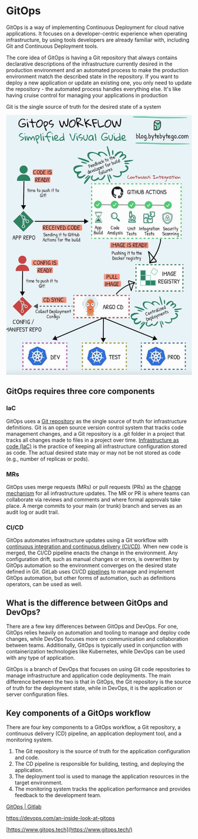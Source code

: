 # GitOps

GitOps is a way of implementing Continuous Deployment for cloud native applications. It focuses on a developer-centric experience when operating infrastructure, by using tools developers are already familiar with, including Git and Continuous Deployment tools.

The core idea of GitOps is having a Git repository that always contains declarative descriptions of the infrastructure currently desired in the production environment and an automated process to make the production environment match the described state in the repository. If you want to deploy a new application or update an existing one, you only need to update the repository - the automated process handles everything else. It's like having cruise control for managing your applications in production

Git is the single source of truth for the desired state of a system

![Gitops Workflow](../../media/Pasted%20image%2020240219154717.jpg)

## GitOps requires three core components

### IaC

GitOps uses a [Git repository](https://about.gitlab.com/blog/2020/11/12/migrating-your-version-control-to-git/) as the single source of truth for infrastructure definitions. Git is an open source version control system that tracks code management changes, and a Git repository is a .git folder in a project that tracks all changes made to files in a project over time. [Infrastructure as code (IaC)](https://about.gitlab.com/topics/gitops/infrastructure-as-code/) is the practice of keeping all infrastructure configuration stored as code. The actual desired state may or may not be not stored as code (e.g., number of replicas or pods).

### MRs

GitOps uses merge requests (MRs) or pull requests (PRs) as the [change mechanism](https://about.gitlab.com/blog/2020/10/13/merge-request-reviewers/) for all infrastructure updates. The MR or PR is where teams can collaborate via reviews and comments and where formal approvals take place. A merge commits to your main (or trunk) branch and serves as an audit log or audit trail.

### CI/CD

GitOps automates infrastructure updates using a Git workflow with [continuous integration and continuous delivery (CI/CD)](https://about.gitlab.com/topics/ci-cd/). When new code is merged, the CI/CD pipeline enacts the change in the environment. Any configuration drift, such as manual changes or errors, is overwritten by GitOps automation so the environment converges on the desired state defined in Git. GitLab uses CI/CD [pipelines](https://about.gitlab.com/blog/2020/12/02/pre-filled-variables-feature/) to manage and implement GitOps automation, but other forms of automation, such as definitions operators, can be used as well.

## What is the difference between GitOps and DevOps?

There are a few key differences between GitOps and DevOps. For one, GitOps relies heavily on automation and tooling to manage and deploy code changes, while DevOps focuses more on communication and collaboration between teams. Additionally, GitOps is typically used in conjunction with containerization technologies like Kubernetes, while DevOps can be used with any type of application.

GitOps is a branch of DevOps that focuses on using Git code repositories to manage infrastructure and application code deployments. The main difference between the two is that in GitOps, the Git repository is the source of truth for the deployment state, while in DevOps, it is the application or server configuration files.

## Key components of a GitOps workflow

There are four key components to a GitOps workflow, a Git repository, a continuous delivery (CD) pipeline, an application deployment tool, and a monitoring system.

1. The Git repository is the source of truth for the application configuration and code.
2. The CD pipeline is responsible for building, testing, and deploying the application.
3. The deployment tool is used to manage the application resources in the target environment.
4. The monitoring system tracks the application performance and provides feedback to the development team.

[GitOps | Gitlab](https://about.gitlab.com/topics/gitops/)

https://devops.com/an-inside-look-at-gitops

[https://www.gitops.tech](https://www.gitops.tech/)
